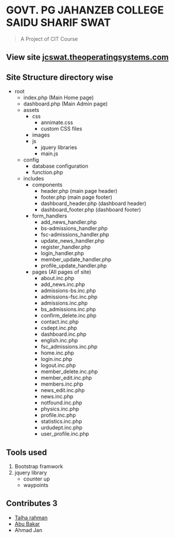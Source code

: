 # GOVT. PG JAHANZEB COLLEGE SAIDU SHARIF SWAT

> A Project of CIT Course

## View site [jcswat.theoperatingsystems.com](https://jcswat.theoperatingsystems.com/)

## Site Structure directory wise

- root
  - index.php (Main Home page)
  - dashboard.php (Main Admin page)
  - assets
    - css
      - annimate.css
      - custom CSS files
    - images
    - js
      - jquery libraries
      - main.js
  - config
    - database configuration
    - function.php
  - includes
    - components
      - header.php (main page header)
      - footer.php (main page footer)
      - dashboard_header.php (dashboard header)
      - dashboard_footer.php (dashboard footer)
    - form_handlers
      - add_news_handler.php
      - bs-admissions_handler.php
      - fsc-admissions_handler.php
      - update_news_handler.php
      - register_handler.php
      - login_handler.php
      - member_update_handler.php
      - profile_update_handler.php
    - pages (All pages of site)
      - about.inc.php
      - add_news.inc.php
      - admissions-bs.inc.php
      - admissions-fsc.inc.php
      - admissions.inc.php
      - bs_admissions.inc.php
      - confirm_delete.inc.php
      - contact.inc.php
      - csdept.inc.php
      - dashboard.inc.php
      - english.inc.php
      - fsc_admissions.inc.php
      - home.inc.php
      - login.inc.php
      - logout.inc.php
      - member_delete.inc.php
      - member_edit.inc.php
      - members.inc.php
      - news_edit.inc.php
      - news.inc.php
      - notfound.inc.php
      - physics.inc.php
      - profile.inc.php
      - statistics.inc.php
      - urdudept.inc.php
      - user_profile.inc.php

## Tools used

1. Bootstrap framwork
2. jquery library
   - counter up
   - waypoints

## Contributes __3__

- [Talha rahman](https://github.com/itzbUnny1)
- [Abu Bakar](https://github.com/bakarfreelancer/)
- Ahmad Jan

